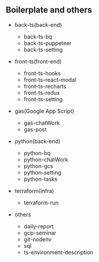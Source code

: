 ## Boilerplate and others

- back-ts(back-end)

  - back-ts-bq
  - back-ts-puppeteer
  - back-ts-setting

- front-ts(front-end)

  - front-ts-hooks
  - front-ts-react-modal
  - front-ts-recharts
  - front-ts-redux
  - front-ts-setting

- gas(Google App Script)

  - gas-chatWork
  - gas-post

- python(back-end)

  - python-bq
  - python-chatWork
  - python-gcs
  - python-setting
  - python-tasks

- terraform(infra)

  - terraform-run

- others
  - daily-report
  - gcp-seminar
  - git-nodenv
  - sql
  - ts-environment-description
